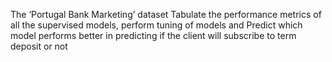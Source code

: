  The ‘Portugal Bank Marketing’ dataset
 Tabulate the performance metrics of all the supervised models, perform tuning of models and Predict which model performs better in predicting if the client will subscribe to term deposit or not 
